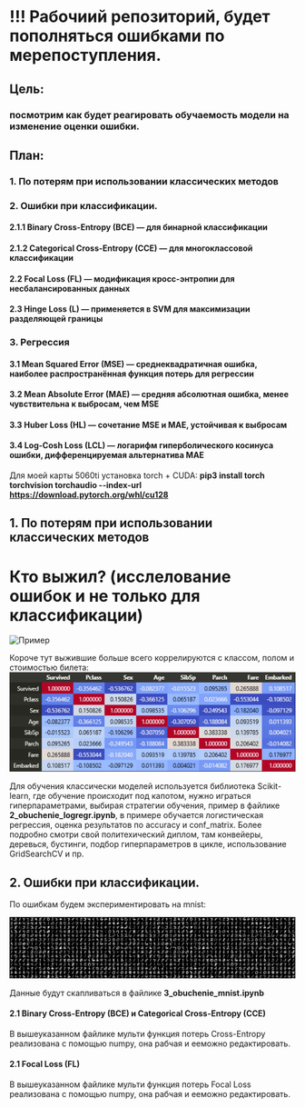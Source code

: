 

# !!! Рабочиий репозиторий, будет пополняться ошибками по мерепоступления.


## Цель: 
### посмотрим как будет реагировать обучаемость модели на изменение оценки ошибки.
## План: 
### 1. По потерям при использовании классических методов
### 2. Ошибки при классификации.
#### 2.1.1 Binary Cross-Entropy (BCE) — для бинарной классификации
#### 2.1.2 Categorical Cross-Entropy (CCE) — для многоклассовой классификации
#### 2.2 Focal Loss (FL) — модификация кросс-энтропии для несбалансированных данных
#### 2.3 Hinge Loss (L) — применяется в SVM для максимизации разделяющей границы

### 3. Регрессия
#### 3.1 Mean Squared Error (MSE) — среднеквадратичная ошибка, наиболее распространённая функция потерь для регрессии
#### 3.2 Mean Absolute Error (MAE) — средняя абсолютная ошибка, менее чувствительна к выбросам, чем MSE
#### 3.3 Huber Loss (HL) — сочетание MSE и MAE, устойчивая к выбросам
#### 3.4 Log-Cosh Loss (LCL) — логарифм гиперболического косинуса ошибки, дифференцируемая альтернатива MAE

Для моей карты 5060ti установка torch + CUDA: **pip3 install torch torchvision torchaudio --index-url https://download.pytorch.org/whl/cu128**

## 1. По потерям при использовании классических методов

# Кто выжил? (исслелование ошибок и не только для классификации)

![Пример](content_for_readme/head.png)

Короче тут выжившие больше всего коррелируются с классом, полом и стоимостью билета:
![Пример](content_for_readme/corr_matrix.png)

Для обучения классически моделей используется библиотека Scikit-learn, где обучение происходит под капотом, нужно играться гиперпараметрами, выбирая стратегии обучения, пример в файлике **2_obuchenie_logregr.ipynb**, в примере обучается логистическая регрессия, оценка результатов по accuracy и conf_matrix. Более подробно смотри свой политехический диплом, там конвейеры, деревься, бустинги, подбор гиперпараметров в цикле, использование GridSearchCV и пр.


## 2. Ошибки при классификации.

По ошибкам будем экспериментировать на mnist:

![Пример](content_for_readme/mnist_pic.png)

Данные будут скапливаться в файлике **3_obuchenie_mnist.ipynb**

#### 2.1 Binary Cross-Entropy (BCE) и Categorical Cross-Entropy (CCE)

В вышеуказанном файлике мульти функция потерь Cross-Entropy реализована с помощью numpy, она рабчая и ееможно редактировать.

#### 2.1 Focal Loss (FL)

В вышеуказанном файлике мульти функция потерь Focal Loss реализована с помощью numpy, она рабчая и ееможно редактировать.

















